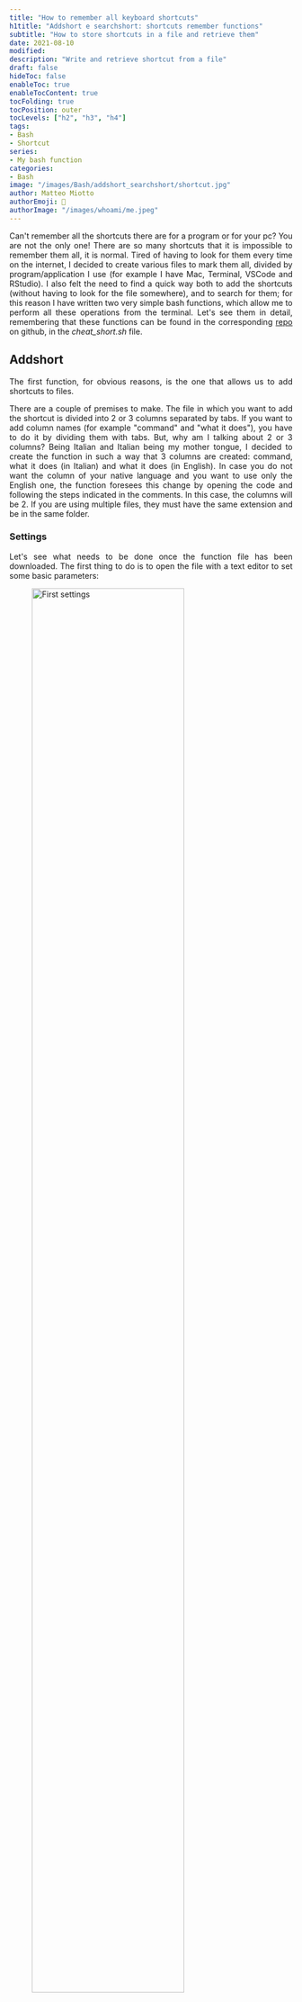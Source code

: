 ```yaml
---
title: "How to remember all keyboard shortcuts"
h1title: "Addshort e searchshort: shortcuts remember functions"
subtitle: "How to store shortcuts in a file and retrieve them"
date: 2021-08-10
modified: 
description: "Write and retrieve shortcut from a file"
draft: false
hideToc: false
enableToc: true
enableTocContent: true
tocFolding: true
tocPosition: outer
tocLevels: ["h2", "h3", "h4"]
tags:
- Bash
- Shortcut
series:
- My bash function
categories:
- Bash
image: "/images/Bash/addshort_searchshort/shortcut.jpg"
author: Matteo Miotto
authorEmoji: 🤖
authorImage: "/images/whoami/me.jpeg"
---
```

<div style="text-align: justify;">

Can't remember all the shortcuts there are for a program or for your pc? You are not the only one!
There are so many shortcuts that it is impossible to remember them all, it is normal. Tired of having to look for them every time on the internet, I decided to create various files to mark them all, divided by program/application I use (for example I have Mac, Terminal, VSCode and RStudio).
I also felt the need to find a quick way both to add the shortcuts (without having to look for the file somewhere), and to search for them; for this reason I have written two very simple bash functions, which allow me to perform all these operations from the terminal.
Let's see them in detail, remembering that these functions can be found in the corresponding [repo](https://github.com/mmiots9/bash-functions) on github, in the *cheat_short.sh* file.

## Addshort
The first function, for obvious reasons, is the one that allows us to add shortcuts to files.

There are a couple of premises to make.
The file in which you want to add the shortcut is divided into 2 or 3 columns separated by tabs. If you want to add column names (for example "command" and "what it does"), you have to do it by dividing them with tabs.
But, why am I talking about 2 or 3 columns? Being Italian and Italian being my mother tongue, I decided to create the function in such a way that 3 columns are created: command, what it does (in Italian) and what it does (in English). In case you do not want the column of your native language and you want to use only the English one, the function foresees this change by opening the code and following the steps indicated in the comments. In this case, the columns will be 2.
If you are using multiple files, they must have the same extension and be in the same folder.

### Settings
Let's see what needs to be done once the function file has been downloaded.
The first thing to do is to open the file with a text editor to set some basic parameters:
<figure id="settaggi_iniziali">
  <img src="/images/Bash/addshort_searchshort/addsh2set.png" alt="First settings" width=80%>
  <figcaption style="text-align:center;">Figure 1: initial settings for addshort and searchshort functions</figcaption>
</figure>

***arr***: array of filenames, <u>without</u> extension and path
***ext***: file extension
***filepath***: the path of the folder where the files are, I highly recommend putting the full path from the home directory
***whatdoes***: if you want to have the column of your language, this will be the string corresponding to the question "What it does?" (what the shortcut does) which will be placed in the terminal.

The other change to make is to comment and uncomment the lines relating to the possibility of dual language, according to your needs (see figure below).
<img src="/images/Bash/addshort_searchshort/comment-uncommentadd.png" alt="Second language settings" width=80%>

### Function command
Now, after having added the function file in the terminal path, we are ready to run it with the *addshort* command.

<div style="text-align:center">
<video height=300px width=auto controls>
  <source src="/images/Bash/addshort_searchshort/addshort.mov">
</video>
</div>

<p style="margin-bottom:0;">The video above show the various steps:</p>
<ol>
<li>In which file should the shortcut be added? </li>
<li>Enter the shortcut: at this moment, the function <b>checks</b> if it already exists, in that case it stops and communicates this to the user </li>
<li>Enter what it does in the native language </li>
<li>Enter what it does in English </li>
<li>Ask if you want to add another shortcut to the same file </li>
</ol>

At the end, the function adds this information to the selected file.

## Searchshort
This function allows you to search for a shortcut that you do not remember, by entering keywords. The function itself is very simple: it is like a grep that you can run it from whatever directory you are in.

### Settings
Also in this case, there are some settings to implement: the same as in the previous function (see figure <a href="#settaggi_iniziali">1</a>).

Moreover, it is necessary to comment or uncomment a couple of commands, based on the presence or absence of the second language.
<img src="/images/Bash/addshort_searchshort/comment-uncommentsearch.png" alt="Second language settings" width=80%>

### Function command
As before, having added the function file in the path, launch it with the *searchshort* command.

<div style="text-align:center">
<video height=300px width=auto controls>
  <source src="/images/Bash/addshort_searchshort/searchshort.mov">
</video>
</div>

As you can see from the video, the procedure is very immediate: you choose which file to search for the shortcut and enter the keywords.
**N.B.:** Words do not need to be in right order!

If there are no results with that combination of words, a message will be prompted. You must therefore either try again with another combination, or enter that shortcut before looking for it.

## Conclusions
I hope this short guide on using these two simple functions is clear and useful.
As you will see from the code, there is not always a need to create super complicated and cumbersome functions, sometimes simplicity pays off.


</div>
